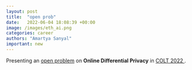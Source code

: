 ```yaml
---
layout: post
title:  "open prob"
date:   2022-06-04 18:08:39 +00:00
image: /images/eth_ai.png
categories: career
authors: "Amartya Sanyal"
important: new
---
```

Presenting an <a
href="http://learningtheory.org/colt2022/abstracts.html#Open%20problem%20session%20II">
open problem</a> on <strong > Online Differential Privacy</strong>  in
<a href="http://learningtheory.org/colt2022/"> COLT 2022 </a>.